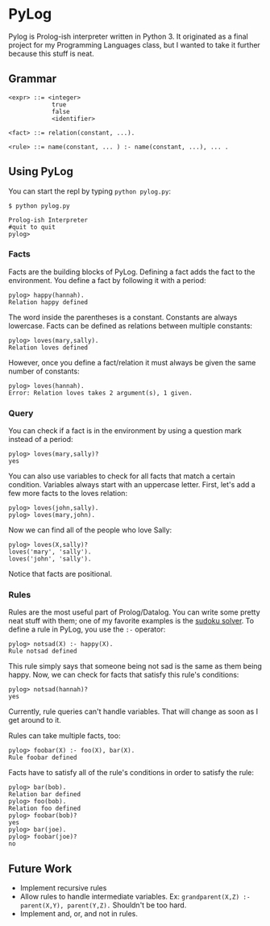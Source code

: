 # PyLog
Pylog is Prolog-ish interpreter written in Python 3. It originated as a final project for my Programming Languages class, but I wanted to take it further because this stuff is neat.

## Grammar
```
<expr> ::= <integer>
            true
            false
            <identifier>

<fact> ::= relation(constant, ...).

<rule> ::= name(constant, ... ) :- name(constant, ...), ... .
```


## Using PyLog

You can start the repl by typing `python pylog.py`:
```
$ python pylog.py

Prolog-ish Interpreter
#quit to quit
pylog>
```

### Facts

Facts are the building blocks of PyLog. Defining a fact adds the fact to the environment. You define a fact by following it with a period:
```
pylog> happy(hannah).
Relation happy defined
```

The word inside the parentheses is a constant. Constants are always lowercase. Facts can be defined as relations between multiple constants:

```
pylog> loves(mary,sally).
Relation loves defined
```

However, once you define a fact/relation it must always be given the same number of constants:
```
pylog> loves(hannah).
Error: Relation loves takes 2 argument(s), 1 given.
```

### Query

You can check if a fact is in the environment by using a question mark instead of a period:

```
pylog> loves(mary,sally)?
yes
```

You can also use variables to check for all facts that match a certain condition. Variables always start with an uppercase letter. First, let's add a few more facts to the loves relation:

```
pylog> loves(john,sally).
pylog> loves(mary,john).
```

Now we can find all of the people who love Sally:
```
pylog> loves(X,sally)?
loves('mary', 'sally').
loves('john', 'sally').
```
Notice that facts are positional.

### Rules

Rules are the most useful part of Prolog/Datalog. You can write some pretty neat stuff with them; one of my favorite examples is the [sudoku solver](https://programmablelife.blogspot.com/2012/07/prolog-sudoku-solver-explained.html). To define a rule in PyLog, you use the `:-` operator:
```
pylog> notsad(X) :- happy(X).
Rule notsad defined
```
This rule simply says that someone being not sad is the same as them being happy. Now, we can check for facts that satisfy this rule's conditions:

```
pylog> notsad(hannah)?
yes
```

Currently, rule queries can't handle variables. That will change as soon as I get around to it.

Rules can take multiple facts, too:
```
pylog> foobar(X) :- foo(X), bar(X).
Rule foobar defined
```

Facts have to satisfy all of the rule's conditions in order to satisfy the rule:
```
pylog> bar(bob).
Relation bar defined
pylog> foo(bob).
Relation foo defined
pylog> foobar(bob)?
yes
pylog> bar(joe).
pylog> foobar(joe)?
no
```

## Future Work
- Implement recursive rules
- Allow rules to handle intermediate variables. Ex: `grandparent(X,Z) :- parent(X,Y), parent(Y,Z).` Shouldn't be too hard.
- Implement and, or, and not in rules.
